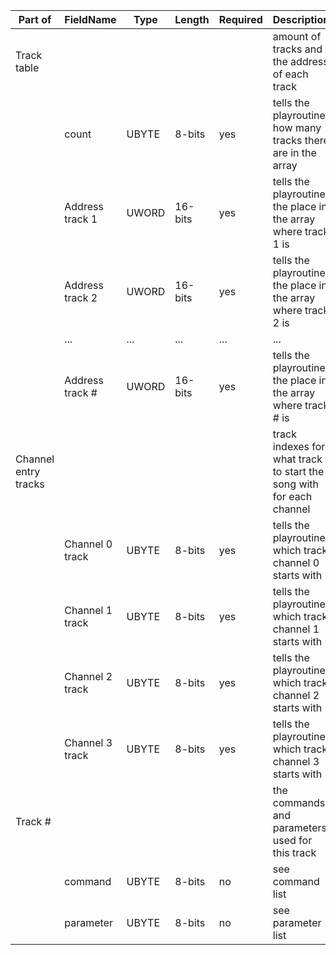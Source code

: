 | Part of | FieldName | Type | Length | Required | Description |
| --- | --- | --- | --- | --- | --- |
| Track table |  |  |  |  | amount of tracks and the address of each track  |
|  | count | UBYTE | 8-bits | yes | tells the playroutine how many tracks there are in the array |
|  | Address track 1 | UWORD | 16-bits | yes | tells the playroutine the place in the array where track 1 is |
|  | Address track 2 | UWORD | 16-bits | yes | tells the playroutine the place in the array where track 2 is |
|  | ... | ... | ... | ... | ... | ... |
|  | Address track # | UWORD | 16-bits | yes | tells the playroutine the place in the array where track # is |
| Channel entry tracks |  |  |  |  | track indexes for what track to start the song with for each channel |
|  | Channel 0 track | UBYTE | 8-bits | yes | tells the playroutine which track channel 0 starts with |
|  | Channel 1 track | UBYTE | 8-bits | yes | tells the playroutine which track channel 1 starts with |
|  | Channel 2 track | UBYTE | 8-bits | yes | tells the playroutine which track channel 2 starts with |
|  | Channel 3 track | UBYTE | 8-bits | yes | tells the playroutine which track channel 3 starts with |
| Track # |  |  |  |  | the commands and parameters used for this track |
|  | command | UBYTE | 8-bits | no | see command list |
|  | parameter | UBYTE | 8-bits | no | see parameter list |
